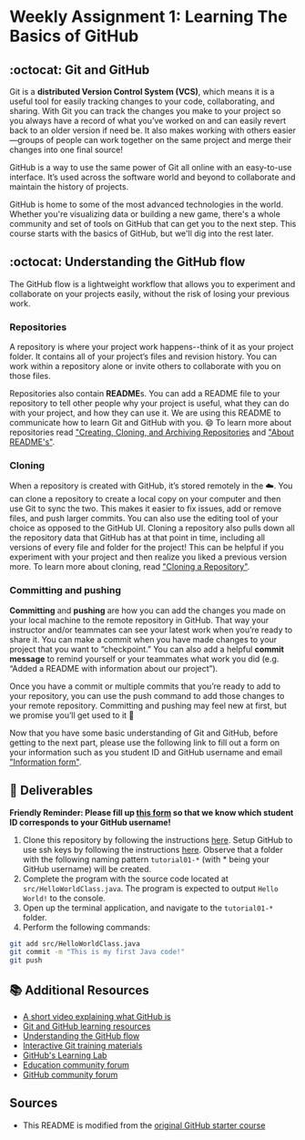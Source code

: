 # Weekly Assignment 1: Learning The Basics of GitHub 

## :octocat: Git and GitHub

Git is a **distributed Version Control System (VCS)**, which means it is a useful tool for easily tracking changes to your code, collaborating, and sharing. With Git you can track the changes you make to your project so you always have a record of what you’ve worked on and can easily revert back to an older version if need be. It also makes working with others easier—groups of people can work together on the same project and merge their changes into one final source!

GitHub is a way to use the same power of Git all online with an easy-to-use interface. It’s used across the software world and beyond to collaborate and maintain the history of projects.

GitHub is home to some of the most advanced technologies in the world. Whether you're visualizing data or building a new game, there's a whole community and set of tools on GitHub that can get you to the next step. This course starts with the basics of GitHub, but we'll dig into the rest later.

## :octocat: Understanding the GitHub flow 

The GitHub flow is a lightweight workflow that allows you to experiment and collaborate on your projects easily, without the risk of losing your previous work.

### Repositories

A repository is where your project work happens--think of it as your project folder. It contains all of your project’s files and revision history.  You can work within a repository alone or invite others to collaborate with you on those files.

Repositories also contain **README**s. You can add a README file to your repository to tell other people why your project is useful, what they can do with your project, and how they can use it. We are using this README to communicate how to learn Git and GitHub with you. 😄 
To learn more about repositories read ["Creating, Cloning, and Archiving Repositories](https://docs.github.com/en/github/creating-cloning-and-archiving-repositories/about-repositories) and ["About README's"](https://docs.github.com/en/github/creating-cloning-and-archiving-repositories/about-readmes). 

### Cloning 

When a repository is created with GitHub, it’s stored remotely in the ☁️. You can clone a repository to create a local copy on your computer and then use Git to sync the two. This makes it easier to fix issues, add or remove files, and push larger commits. You can also use the editing tool of your choice as opposed to the GitHub UI. Cloning a repository also pulls down all the repository data that GitHub has at that point in time, including all versions of every file and folder for the project! This can be helpful if you experiment with your project and then realize you liked a previous version more. 
To learn more about cloning, read ["Cloning a Repository"](https://docs.github.com/en/github/creating-cloning-and-archiving-repositories/cloning-a-repository). 

### Committing and pushing
**Committing** and **pushing** are how you can add the changes you made on your local machine to the remote repository in GitHub. That way your instructor and/or teammates can see your latest work when you’re ready to share it. You can make a commit when you have made changes to your project that you want to “checkpoint.” You can also add a helpful **commit message** to remind yourself or your teammates what work you did (e.g. “Added a README with information about our project”).

Once you have a commit or multiple commits that you’re ready to add to your repository, you can use the push command to add those changes to your remote repository. Committing and pushing may feel new at first, but we promise you’ll get used to it 🙂

Now that you have some basic understanding of Git and GitHub, before getting to the next part, please use the following link to fill out a form on your information such as you student ID and GitHub username and email ["Information form"](https://forms.office.com/Pages/ResponsePage.aspx?id=cZYxzedSaEqvqfz4-J8J6gTd9jPfD65CmAXl7XdQApRUQ09BVzVGSDhKTEtTRk9YTEU4VUFHU09VRS4u
).
## 📝 Deliverables
**Friendly Reminder: Please fill up [this form](https://forms.office.com/Pages/ResponsePage.aspx?id=cZYxzedSaEqvqfz4-J8J6gTd9jPfD65CmAXl7XdQApRUQ09BVzVGSDhKTEtTRk9YTEU4VUFHU09VRS4u) so that we know which student ID corresponds to your GitHub username!**
1. Clone this repository by following the instructions [here](https://docs.github.com/en/repositories/creating-and-managing-repositories/cloning-a-repository). Setup GitHub to use ssh keys by following the instructions [here](https://github.com/McGill-ECSE250-2025W/Weekly-Assignment1-Template/blob/main/docs/ssh-key-guide.md). Observe that a folder with the following naming pattern `tutorial01-*` (with * being your GitHub username) will be created.
2. Complete the program with the source code located at `src/HelloWorldClass.java`. The program is expected to output `Hello World!` to the console.
3. Open up the terminal application, and navigate to the `tutorial01-*` folder.
4. Perform the following commands:
```bash
git add src/HelloWorldClass.java
git commit -m "This is my first Java code!"
git push
```

## 📚  Additional Resources
* [A short video explaining what GitHub is](https://www.youtube.com/watch?v=w3jLJU7DT5E&feature=youtu.be) 
* [Git and GitHub learning resources](https://docs.github.com/en/github/getting-started-with-github/git-and-github-learning-resources) 
* [Understanding the GitHub flow](https://guides.github.com/introduction/flow/)
* [Interactive Git training materials](https://githubtraining.github.io/training-manual/#/01_getting_ready_for_class)
* [GitHub's Learning Lab](https://github.com/apps/github-learning-lab)
* [Education community forum](https://education.github.community/)
* [GitHub community forum](https://github.community/)

## Sources
* This README is modified from the [original GitHub starter course](https://github.com/classroom-resources/github-starter-course)

